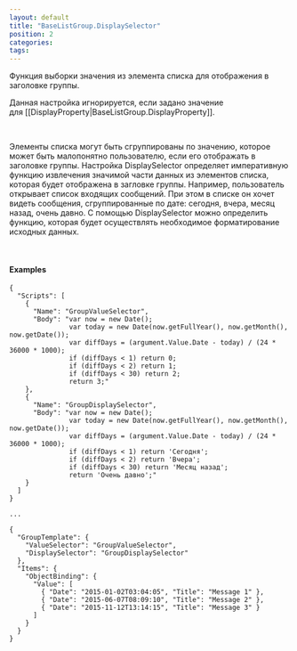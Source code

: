 ```yaml
---
layout: default
title: "BaseListGroup.DisplaySelector"
position: 2
categories: 
tags: 
---
```


Функция выборки значения из элемента списка для отображения в заголовке группы.

Данная настройка игнорируется, если задано значение для [[DisplayProperty|BaseListGroup.DisplayProperty]].

   

Элементы списка могут быть сгруппированы по значению, которое может быть малопонятно пользователю, если его отображать в заголовке группы. Настройка DisplaySelector определяет императивную функцию извлечения значимой части данных из элементов списка, которая будет отображена в загловке группы. Например, пользователь открывает список входящих сообщений. При этом в списке он хочет видеть сообщения, сгруппированные по дате: сегодня, вчера, месяц назад, очень давно. С помощью DisplaySelector можно определить функцию, которая будет осуществлять необходимое форматирование исходных данных.

   

#### Examples

```
{
  "Scripts": [
    {
      "Name": "GroupValueSelector",
      "Body": "var now = new Date();
               var today = new Date(now.getFullYear(), now.getMonth(), now.getDate());
               var diffDays = (argument.Value.Date - today) / (24 * 36000 * 1000);
               if (diffDays < 1) return 0;
               if (diffDays < 2) return 1;
               if (diffDays < 30) return 2;
               return 3;"
    },
    {
      "Name": "GroupDisplaySelector",
      "Body": "var now = new Date();
               var today = new Date(now.getFullYear(), now.getMonth(), now.getDate());
               var diffDays = (argument.Value.Date - today) / (24 * 36000 * 1000);
               if (diffDays < 1) return 'Сегодня';
               if (diffDays < 2) return 'Вчера';
               if (diffDays < 30) return 'Месяц назад';
               return 'Очень давно';"
    }
  ]
}
   
...
   
{
  "GroupTemplate": {
    "ValueSelector": "GroupValueSelector",
    "DisplaySelector": "GroupDisplaySelector"
  },
  "Items": {
    "ObjectBinding": {
      "Value": [
        { "Date": "2015-01-02T03:04:05", "Title": "Message 1" },
        { "Date": "2015-06-07T08:09:10", "Title": "Message 2" },
        { "Date": "2015-11-12T13:14:15", "Title": "Message 3" }
      ]
    }
  }
}
```

 

 

